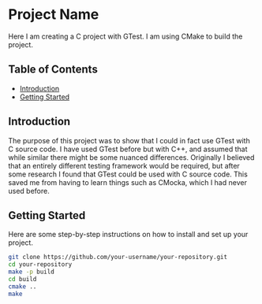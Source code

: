 # Project Name

Here I am creating a C project with GTest. I am using CMake to build the project.

## Table of Contents

- [Introduction](#introduction)
- [Getting Started](#getting-started)

## Introduction

The purpose of this project was to show that I could in fact use GTest with C source code. I have used GTest before but with C++, and assumed that while similar there might be some nuanced differences. Originally I believed that an entirely different testing framework would be required, but after some research I found that GTest could be used with C source code. This saved me from having to learn things such as CMocka, which I had never used before.

## Getting Started

Here are some step-by-step instructions on how to install and set up your project.

```bash
git clone https://github.com/your-username/your-repository.git
cd your-repository
make -p build
cd build
cmake ..
make
```
